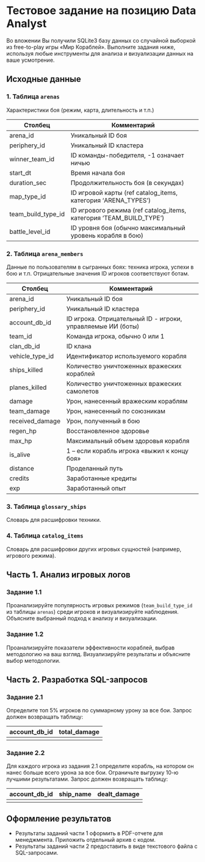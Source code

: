 # Тестовое задание на позицию Data Analyst

Во вложении Вы получили SQLite3 базу данных со случайной выборкой из free-to-play игры «Мир Кораблей». Выполните задания ниже, используя любые инструменты для анализа и визуализации данных на ваше усмотрение.

## Исходные данные

### 1. Таблица `arenas`
Характеристики боя (режим, карта, длительность и т.п.)

| Столбец           | Комментарий                                                             |
|-------------------|-------------------------------------------------------------------------|
| arena_id          | Уникальный ID боя                                                       |
| periphery_id      | Уникальный ID кластера                                                 |
| winner_team_id    | ID команды-победителя, -1 означает ничью                               |
| start_dt          | Время начала боя                                                       |
| duration_sec      | Продолжительность боя (в секундах)                                     |
| map_type_id       | ID игровой карты (ref catalog_items, категория ‘ARENA_TYPES’)          |
| team_build_type_id| ID игрового режима (ref catalog_items, категория ‘TEAM_BUILD_TYPE’)    |
| battle_level_id   | ID уровня боя (обычно максимальный уровень корабля в бою)              |

### 2. Таблица `arena_members`
Данные по пользователям в сыгранных боях: техника игрока, успехи в бою и т.п. Отрицательные значения ID игроков соответствуют ботам.

| Столбец           | Комментарий                                                             |
|-------------------|-------------------------------------------------------------------------|
| arena_id          | Уникальный ID боя                                                       |
| periphery_id      | Уникальный ID кластера                                                 |
| account_db_id     | ID игрока. Отрицательный ID - игроки, управляемые ИИ (боты)            |
| team_id           | Команда игрока, обычно 0 или 1                                         |
| clan_db_id        | ID клана                                                               |
| vehicle_type_id   | Идентификатор используемого корабля                                    |
| ships_killed      | Количество уничтоженных вражеских кораблей                             |
| planes_killed     | Количество уничтоженных вражеских самолетов                            |
| damage            | Урон, нанесенный вражеским кораблям                                    |
| team_damage       | Урон, нанесенный по союзникам                                          |
| received_damage   | Урон, полученный в бою                                                 |
| regen_hp          | Восстановленное здоровье                                               |
| max_hp            | Максимальный объем здоровья корабля                                    |
| is_alive          | 1 – если корабль игрока «выжил к концу боя»                            |
| distance          | Проделанный путь                                                       |
| credits           | Заработанные кредиты                                                   |
| exp               | Заработанный опыт                                                      |

### 3. Таблица `glossary_ships`
Словарь для расшифровки техники.

### 4. Таблица `catalog_items`
Словарь для расшифровки других игровых сущностей (например, игрового режима).

## Часть 1. Анализ игровых логов

### Задание 1.1
Проанализируйте популярность игровых режимов (`team_build_type_id` из таблицы `arenas`) среди игроков и визуализируйте наблюдения. Объясните выбранный подход к анализу и визуализации.

### Задание 1.2
Проанализируйте показатели эффективности кораблей, выбрав методологию на ваш взгляд. Визуализируйте результаты и объясните выбор методологии.

## Часть 2. Разработка SQL-запросов

### Задание 2.1
Определите топ 5% игроков по суммарному урону за все бои. Запрос должен возвращать таблицу:

| account_db_id | total_damage |
|---------------|--------------|
|               |              |

### Задание 2.2
Для каждого игрока из задания 2.1 определите корабль, на котором он нанес больше всего урона за все бои. Ограничьте выгрузку 10-ю лучшими результатами. Запрос должен возвращать таблицу:

| account_db_id | ship_name | dealt_damage |
|---------------|-----------|--------------|
|               |           |              |

## Оформление результатов

- Результаты заданий части 1 оформить в PDF-отчете для менеджмента. Приложить отдельный архив с кодом.
- Результаты заданий части 2 предоставить в виде текстового файла с SQL-запросами.
